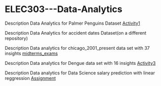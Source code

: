 # ELEC303---Data-Analytics

Description
Data Analytics for Palmer Penguins Dataset
[Activity1](https://github.com/ryyads/activity1_data_analytics/blob/main/activity1.ipynb)

Description
Data Analytics for accident dates Dataset(on a different repository)


Description
Data analytics for chicago_2001_present data set with 37 insights
[midterms_exams](https://github.com/ryyads/activity1_data_analytics/blob/main/MIDTERM_EXAM.ipynb)

Description
Data analytics for Dengue data set with 16 insights
[Activity3](https://github.com/ryyads/activity1_data_analytics/blob/main/activity3.ipynb)

Description
Data analytics for Data Science salary prediction with linear reggression
[Assignment](https://github.com/ryyads/activity1_data_analytics/blob/main/Maranan_Raeven_SalaryPrediction.ipynb)
